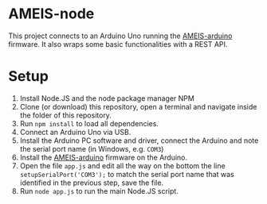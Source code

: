 # AMEIS-node
This project connects to an Arduino Uno running the [AMEIS-arduino](https://github.com/SCBuergel/AMEIS-Arduino) firmware. It also wraps some basic functionalities with a REST API.

# Setup
1. Install Node.JS and the node package manager NPM
2. Clone (or download) this repository, open a terminal and navigate inside the folder of this repository.
3. Run `npm install` to load all dependencies.
4. Connect an Arduino Uno via USB.
5. Install the Arduino PC software and driver, connect the Arduino and note the serial port name (in Windows, e.g. `COM3`)
6. Install the [AMEIS-arduino](https://github.com/SCBuergel/AMEIS-Arduino) firmware on the Arduino.
6. Open the file `app.js` and edit all the way on the bottom the line `setupSerialPort('COM3');` to match the serial port name that was identified in the previous step, save the file.
7. Run `node app.js` to run the main Node.JS script.
